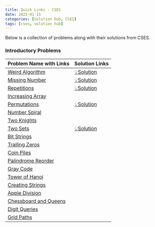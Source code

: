 ```yaml
---
title: Quick Links - CSES
date: 2025-01-15
categories: [Solution Hub, CSES]
tags: [cses, solution hub]
---
```


Below is a collection of problems along with their solutions from CSES.

### Introductory Problems

| Problem Name with Links                                       | Solution Links                                                |
|---------------------------------------------------------------|---------------------------------------------------------------|
| [Weird Algorithm](https://cses.fi/problemset/task/1068)       | [💡Solution](https://mdnrkn.github.io/posts/Weird-Algorithm/) |
| [Missing Number](https://cses.fi/problemset/task/1083)        | [💡Solution](https://mdnrkn.github.io/posts/Missing-Number/)  |
| [Repetitions](https://cses.fi/problemset/task/1069)           | [💡Solution](https://mdnrkn.github.io/posts/Repetitions/)     |
| [Increasing Array](https://cses.fi/problemset/task/1094)      | |
| [Permutations](https://cses.fi/problemset/task/1070)          | [💡Solution](https://mdnrkn.github.io/posts/Permutations/)    |
| [Number Spiral](https://cses.fi/problemset/task/1071)         | |
| [Two Knights](https://cses.fi/problemset/task/1072)           | |
| [Two Sets](https://cses.fi/problemset/task/1092)              | [💡Solution](https://mdnrkn.github.io/posts/Two-Sets.md)      |
| [Bit Strings](https://cses.fi/problemset/task/1073)           | |
| [Trailing Zeros](https://cses.fi/problemset/task/1618)        | |
| [Coin Piles](https://cses.fi/problemset/task/1754)            | |
| [Palindrome Reorder](https://cses.fi/problemset/task/1302)    | |
| [Gray Code](https://cses.fi/problemset/task/1202)             | |
| [Tower of Hanoi](https://cses.fi/problemset/task/2164)        | |
| [Creating Strings](https://cses.fi/problemset/task/1622)      | |
| [Apple Division](https://cses.fi/problemset/task/1623)        | |
| [Chessboard and Queens](https://cses.fi/problemset/task/1625) | |
| [Digit Queries](https://cses.fi/problemset/task/2431)         | |
| [Grid Paths](https://cses.fi/problemset/task/1071)            | |